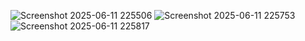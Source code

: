 ![Screenshot 2025-06-11 225506](https://github.com/user-attachments/assets/006f5472-a139-48fb-a0d8-dca24d1f4542)
![Screenshot 2025-06-11 225753](https://github.com/user-attachments/assets/964709f3-3642-4c04-ae3c-9a155286a3e1)
![Screenshot 2025-06-11 225817](https://github.com/user-attachments/assets/7d38387b-7681-4efb-9e94-b6556043aa50)

